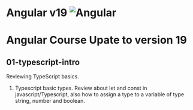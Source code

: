 # Angular v19 ![Angular](https://img.shields.io/badge/angular-%23DD0031.svg?style=for-the-badge&logo=angular&logoColor=white)

# Angular Course Upate to version 19

## 01-typescript-intro
Reviewing TypeScript basics.

01. Typescript basic types. Review about let and const in javascript/Typescript, also how to assign a type to a variable of type string, number and boolean.



